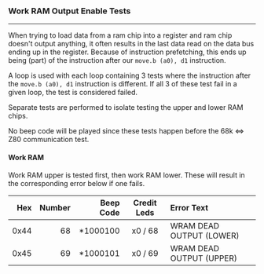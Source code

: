 ### Work RAM Output Enable Tests
---

When trying to load data from a ram chip into a register and ram chip doesn't
output anything, it often results in the last data read on the data bus ending
up in the register.  Because of instruction prefetching, this ends up being
(part) of the instruction after our `move.b (a0), d1` instruction.

A loop is used with each loop containing 3 tests where the instruction after
the `move.b (a0), d1` instruction is different.  If all 3 of these test fail
in a given loop, the test is considered failed.

Separate tests are performed to isolate testing the upper and lower RAM chips.

No beep code will be played since these tests happen before the 68k <=> Z80
communication test.

#### Work RAM
Work RAM upper is tested first, then work RAM lower.  These will result in the
corresponding error below if one fails.

|  Hex  | Number | Beep Code |  Credit Leds  | Error Text |
| ----: | -----: | --------: | :-----------: | :--------- |
|  0x44 |     68 |  *1000100 |       x0 / 68 | WRAM DEAD OUTPUT (LOWER) |
|  0x45 |     69 |  *1000101 |       x0 / 69 | WRAM DEAD OUTPUT (UPPER) |
